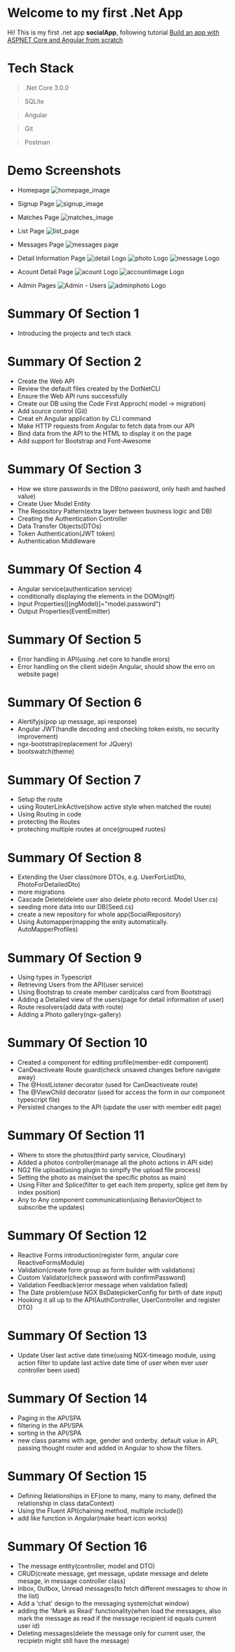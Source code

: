 # Welcome to my first .Net App

Hi! This is my first .net app **socialApp**, following tutorial [Build an app with ASPNET Core and Angular from scratch](https://www.udemy.com/course/build-an-app-with-aspnet-core-and-angular-from-scratch/)


# Tech Stack

> .Net Core 3.0.0

> SQLite

> Angular

> Git

> Postman


# Demo Screenshots
- Homepage
![homepage_image](https://user-images.githubusercontent.com/9813209/99203004-fe408e80-2815-11eb-88b0-3a168a20f3fc.png)

- Signup Page
![signup_image](https://user-images.githubusercontent.com/9813209/99203009-ff71bb80-2815-11eb-8f46-ed8b22cbb1db.png)

- Matches Page
![matches_image](https://user-images.githubusercontent.com/9813209/99203010-ff71bb80-2815-11eb-891b-781380a1a952.png)

- List Page
![list_page](https://user-images.githubusercontent.com/9813209/99203006-fed92500-2815-11eb-9ede-77c6db6005ec.png)

- Messages Page
![messages page](https://user-images.githubusercontent.com/9813209/99202994-fa147100-2815-11eb-91a5-55869dbd1832.png)

- Detail Information Page
![detail Logo](https://user-images.githubusercontent.com/9813209/99202995-fa147100-2815-11eb-843b-88c79c0b83cc.png)
![photo Logo](https://user-images.githubusercontent.com/9813209/99203003-fda7f800-2815-11eb-9a75-1ee81e3b8681.png)
![message Logo](https://user-images.githubusercontent.com/9813209/99202999-fc76cb00-2815-11eb-8657-9f6cc154a853.png)

- Acount Detail Page
![acount Logo](https://user-images.githubusercontent.com/9813209/99202987-f84aad80-2815-11eb-8459-8603ef0270ba.png)
![accountimage Logo](https://user-images.githubusercontent.com/9813209/99202986-f7198080-2815-11eb-8bd6-127942a6d1bc.png)

- Admin Pages
![Admin - Users](https://user-images.githubusercontent.com/9813209/99203939-eddde300-2818-11eb-91ad-4808f8fb03cc.png)
![adminphoto Logo](https://user-images.githubusercontent.com/9813209/99202990-f8e34400-2815-11eb-9f33-9710f0f47545.png)



# Summary Of Section 1
- Introducing the projects and tech stack


# Summary Of Section 2
- Create the Web API
- Review the default files created by the DotNetCLI 
- Ensure the Web API runs successfully
- Create our DB using the Code First Approch( model -> migration)
- Add source control (Git)
- Creat eh Angular application by CLI command
- Make HTTP requests from Angular to fetch data from our API
- Bind data from the API to the HTML to display it on the page
- Add support for Bootstrap and Font-Awesome

# Summary Of Section 3
- How we store passwords in the DB(no password, only hash and hashed value)
- Create User Model Entity
- The Repository Pattern(extra layer between business logic and DB)
- Creating the Authentication Controller
- Data Transfer Objects(DTOs)
- Token Authentication(JWT token)
- Authentication Middleware

# Summary Of Section 4
- Angular service(authentication service)
- conditionally displaying the elements in the DOM(ngIf)
- Input Properties([(ngModel)]="model.password")
- Output Properties(EventEmitter)

# Summary Of Section 5
- Error handling in API(using .net core to handle erors)
- Error handling on the client side(in Angular, should show the erro on website page)

# Summary Of Section 6
- Alertifyjs(pop up message, api response)
- Angular JWT(handle decoding and checking token exists, no security improvement)
- ngx-bootstrap(replacement for JQuery)
- bootswatch(theme)

# Summary Of Section 7
- Setup the route
- using RouterLinkActive(show active style when matched the route)
- Using Routing in code
- protecting the Routes
- proteching multiple routes at once(grouped ruotes)

# Summary Of Section 8
- Extending the User class(more DTOs, e.g. UserForListDto, PhotoForDetailedDto)
- more migrations
- Cascade Delete(delete user also delete photo record. Model User.cs)
- seeding more data into our DB(Seed.cs)
- create a new repository for whole app(SocialRepository)
 - Using Automapper(mapping the enity automatically. AutoMapperProfiles)

 # Summary Of Section 9
- Using types in Typescript
- Retrieving Users from the API(user service)
- Using Bootstrap to create member card(calss card from Bootstrap)
- Adding a Detailed view of the users(page for detail information of user)
- Route resolvers(add data with route)
- Adding a Photo gallery(ngx-gallery)

 # Summary Of Section 10
- Created a component for editing profile(member-edit component)
- CanDeactiveate Route guard(check unsaved changes before navigate away)
- The @HostListener decorator (used for CanDeactiveate route)
- The @ViewChild decorator (used for access the form in our component typescript file)
- Persisted changes to the API (update the user with member edit page)

 # Summary Of Section 11
- Where to store the photos(third party service, Cloudinary)
- Added a photos controller(manage all the photo actions in API side)
- NG2 file upload(using plugin to simplfy the upload file process)
- Setting the photo as main(set the specific photos as main)
- Using Filter and Splice(filter to get each item property, splice get item by index position)
- Any to Any component communication(using BehaviorObject to subscribe the updates)

 # Summary Of Section 12
- Reactive Forms introduction(register form, angular core ReactiveFormsModule)
- Validation(create form group as form builder with validations)
- Custom Validator(check password with confirmPassword)
- Validation Feedback(error message when validation failed)
- The Date problem(use NGX BsDatepickerConfig for birth of date input)
- Hooking it all up to the API(AuthController, UserController and register DTO)

 # Summary Of Section 13
- Update User last active date time(using NGX-timeago module, using action filter to update last active date time of user when ever user controller been used)

 # Summary Of Section 14
- Paging in the API/SPA
- filtering in the API/SPA
- sorting in the API/SPA
- new class params with age, gender and orderby. default value in API, passing thought router and added in Angular to show the filters.

 # Summary Of Section 15
- Defining Relationships in EF(one to many, many to many, defined the relationship in class dataContext)
- Using the Fluent API(chaining method, multiple include())
- add like function in Angular(make heart icon works)

# Summary Of Section 16
- The message entity(controller, model and DTO)
- CRUD(create message, get message, update message and delete mesage, in message controller class)
- Inbox, Outbox, Unread messages(to fetch different messages to show in the list)
- Add a 'chat' design to the messaging system(chat window)
- adding the 'Mark as Read' functionality(when load the messages, also mark the message as read if the message recipient id equals current user id)
- Deleting messages(delete the message only for current user, the recipietn might still have the message)
